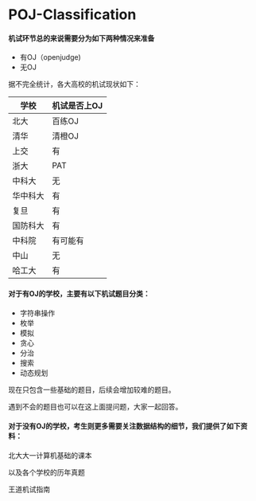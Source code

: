 # POJ-Classification

#### 机试环节总的来说需要分为如下**两种情况来准备**
- 有OJ（openjudge)
- 无OJ

据不完全统计，各大高校的机试现状如下：

| 学校   | 机试是否上OJ |
| ---- | ------- |
| 北大   | 百练OJ    |
| 清华   | 清橙OJ    |
| 上交   | 有       |
| 浙大   | PAT     |
| 中科大  | 无       |
| 华中科大 | 有       |
| 复旦   | 有       |
| 国防科大 | 有       |
| 中科院  | 有可能有    |
| 中山   | 无       |
| 哈工大  | 有       |




#### 对于有OJ的学校，主要有以下机试题目分类：

- 字符串操作
- 枚举
- 模拟
- 贪心
- 分治
- 搜索
- 动态规划

现在只包含一些基础的题目，后续会增加较难的题目。

遇到不会的题目也可以在这上面提问题，大家一起回答。

#### 对于没有OJ的学校，考生则更多需要关注数据结构的细节，我们提供了如下资料：
北大大一计算机基础的课本

以及各个学校的历年真题

王道机试指南
